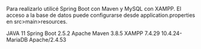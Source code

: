 Para realizarlo utilicé Spring Boot con Maven y MySQL con XAMPP. El acceso a la base de datos puede configurarse desde application.properties en src>main>resources.

JAVA 11
Spring Boot 2.5.2
Apache Maven 3.8.5
XAMPP 7.4.29
10.4.24-MariaDB
Apache/2.4.53
